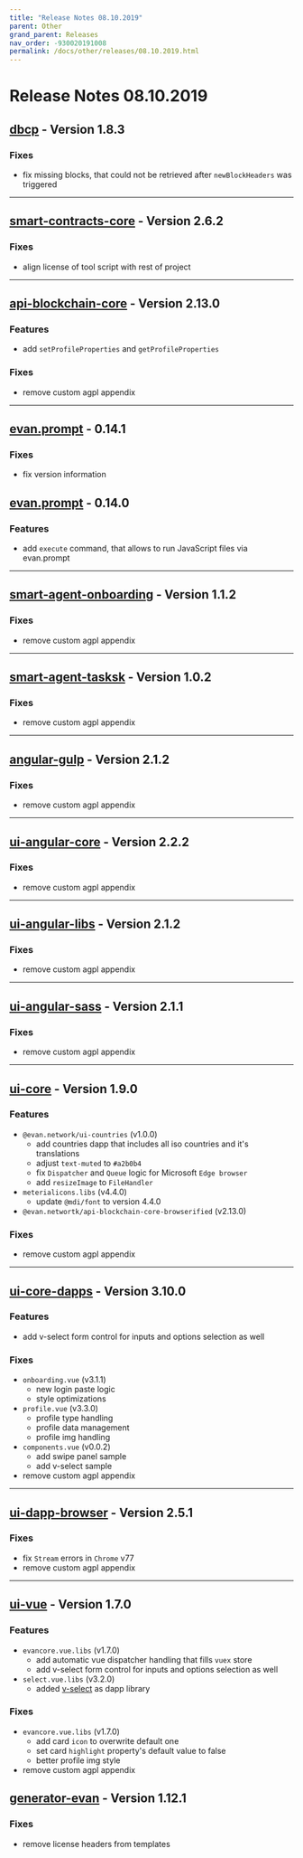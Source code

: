 ```yaml
---
title: "Release Notes 08.10.2019"
parent: Other
grand_parent: Releases
nav_order: -930020191008
permalink: /docs/other/releases/08.10.2019.html
---
```


# Release Notes 08.10.2019

## [dbcp](https://github.com/evannetwork/dbcp) - Version 1.8.3
### Fixes
- fix missing blocks, that could not be retrieved after `newBlockHeaders` was triggered

-------------

## [smart-contracts-core](https://github.com/evannetwork/smart-contracts-core) - Version 2.6.2
### Fixes
- align license of tool script with rest of project

-------------

## [api-blockchain-core](https://github.com/evannetwork/api-blockchain-core) - Version 2.13.0
### Features
- add `setProfileProperties` and `getProfileProperties`

### Fixes
- remove custom agpl appendix

-------------

## [evan.prompt](https://github.com/evannetwork/evan.prompt) - 0.14.1
### Fixes
- fix version information


## [evan.prompt](https://github.com/evannetwork/evan.prompt) - 0.14.0
### Features
- add `execute` command, that allows to run JavaScript files via evan.prompt

-------------

## [smart-agent-onboarding](https://github.com/evannetwork/smart-agent-onboarding) - Version 1.1.2
### Fixes
- remove custom agpl appendix

-------------

## [smart-agent-tasksk](https://github.com/evannetwork/smart-agent-tasksk) - Version 1.0.2
### Fixes
- remove custom agpl appendix
-------------

## [angular-gulp](https://github.com/evannetwork/angular-gulp) - Version 2.1.2
### Fixes
- remove custom agpl appendix

-------------

## [ui-angular-core](https://github.com/evannetwork/ui-angular-core) - Version 2.2.2
### Fixes
- remove custom agpl appendix

-------------

## [ui-angular-libs](https://github.com/evannetwork/ui-angular-libs) - Version 2.1.2
### Fixes
- remove custom agpl appendix

-------------

## [ui-angular-sass](https://github.com/evannetwork/ui-angular-sass) - Version 2.1.1
### Fixes
- remove custom agpl appendix

-------------

## [ui-core](https://github.com/evannetwork/ui-core) - Version 1.9.0
### Features
- `@evan.network/ui-countries` (v1.0.0)
  - add countries dapp that includes all iso countries and it's translations
  - adjust `text-muted` to `#a2b0b4`
  - fix `Dispatcher` and `Queue` logic for Microsoft `Edge browser`
  - add `resizeImage` to `FileHandler`
- `meterialicons.libs` (v4.4.0)
  - update `@mdi/font` to version 4.4.0
- `@evan.networtk/api-blockchain-core-browserified` (v2.13.0)

### Fixes
- remove custom agpl appendix


-------------

## [ui-core-dapps](https://github.com/evannetwork/ui-core-dapps) - Version 3.10.0
### Features
- add v-select form control for inputs and options selection as well

### Fixes
- `onboarding.vue` (v3.1.1)
  - new login paste logic
  - style optimizations
- `profile.vue` (v3.3.0)
  - profile type handling
  - profile data management
  - profile img handling
- `components.vue` (v0.0.2)
  - add swipe panel sample
  - add v-select sample
- remove custom agpl appendix

-------------

## [ui-dapp-browser](https://github.com/evannetwork/ui-dapp-browser) - Version 2.5.1
### Fixes
- fix `Stream` errors in `Chrome` v77
- remove custom agpl appendix

-------------

## [ui-vue](https://github.com/evannetwork/ui-vue) - Version 1.7.0
### Features
- `evancore.vue.libs` (v1.7.0)
  - add automatic vue dispatcher handling that fills `vuex` store
  - add v-select form control for inputs and options selection as well
- `select.vue.libs` (v3.2.0)
  - added [v-select](https://vue-select.org/) as dapp library

### Fixes
- `evancore.vue.libs` (v1.7.0)
  - add card `icon` to overwrite default one
  - set card `highlight` property's default value to false
  - better profile img style
- remove custom agpl appendix

## [generator-evan](https://github.com/evannetwork/generator-evan) - Version 1.12.1
### Fixes
- remove license headers from templates